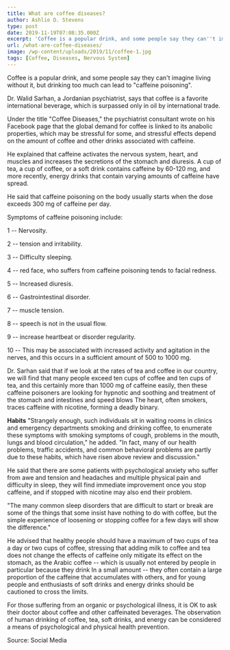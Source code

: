 ```yaml
---
title: What are coffee diseases?
author: Ashlie D. Stevens
type: post
date: 2019-11-19T07:08:35.000Z
excerpt: 'Coffee is a popular drink, and some people say they can''t imagine living without it, but drinking too much can lead to "caffeine poisoning".'
url: /what-are-coffee-diseases/
image: /wp-content/uploads/2019/11/coffee-1.jpg
tags: [Coffee, Diseases, Nervous System]
---
```


Coffee is a popular drink, and some people say they can't imagine living without it, but drinking too much can lead to "caffeine poisoning".

Dr. Walid Sarhan, a Jordanian psychiatrist, says that coffee is a favorite international beverage, which is surpassed only in oil by international trade.

Under the title "Coffee Diseases," the psychiatrist consultant wrote on his Facebook page that the global demand for coffee is linked to its anabolic properties, which may be stressful for some, and stressful effects depend on the amount of coffee and other drinks associated with caffeine.

He explained that caffeine activates the nervous system, heart, and muscles and increases the secretions of the stomach and diuresis. A cup of tea, a cup of coffee, or a soft drink contains caffeine by 60-120 mg, and more recently, energy drinks that contain varying amounts of caffeine have spread.

He said that caffeine poisoning on the body usually starts when the dose exceeds 300 mg of caffeine per day.

Symptoms of caffeine poisoning include:

1 -- Nervosity.

2 -- tension and irritability.

3 -- Difficulty sleeping.

4 -- red face, who suffers from caffeine poisoning tends to facial redness.

5 -- Increased diuresis.

6 -- Gastrointestinal disorder.

7 -- muscle tension.

8 -- speech is not in the usual flow.

9 -- increase heartbeat or disorder regularity.

10 -- This may be associated with increased activity and agitation in the nerves, and this occurs in a sufficient amount of 500 to 1000 mg.

Dr. Sarhan said that if we look at the rates of tea and coffee in our country, we will find that many people exceed ten cups of coffee and ten cups of tea, and this certainly more than 1000 mg of caffeine easily, then these caffeine poisoners are looking for hypnotic and soothing and treatment of the stomach and intestines and speed blows The heart, often smokers, traces caffeine with nicotine, forming a deadly binary.

**Habits**
"Strangely enough, such individuals sit in waiting rooms in clinics and emergency departments smoking and drinking coffee, to enumerate these symptoms with smoking symptoms of cough, problems in the mouth, lungs and blood circulation," he added. "In fact, many of our health problems, traffic accidents, and common behavioral problems are partly due to these habits, which have risen above review and discussion."

He said that there are some patients with psychological anxiety who suffer from awe and tension and headaches and multiple physical pain and difficulty in sleep, they will find immediate improvement once you stop caffeine, and if stopped with nicotine may also end their problem.

"The many common sleep disorders that are difficult to start or break are some of the things that some insist have nothing to do with coffee, but the simple experience of loosening or stopping coffee for a few days will show the difference."

He advised that healthy people should have a maximum of two cups of tea a day or two cups of coffee, stressing that adding milk to coffee and tea does not change the effects of caffeine only mitigate its effect on the stomach, as the Arabic coffee -- which is usually not entered by people in particular because they drink In a small amount -- they often contain a large proportion of the caffeine that accumulates with others, and for young people and enthusiasts of soft drinks and energy drinks should be cautioned to cross the limits.

For those suffering from an organic or psychological illness, it is OK to ask their doctor about coffee and other caffeinated beverages. The observation of human drinking of coffee, tea, soft drinks, and energy can be considered a means of psychological and physical health prevention.

Source: Social Media
